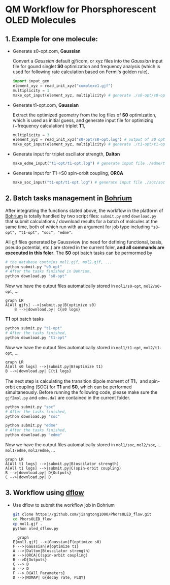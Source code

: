 # QM Workflow for Phorsphorescent OLED Molecules

## 1. Example for one molecule:

- Generate s0-opt.com, **Gaussian**

  Convert a *Gaussian* default gjf/com, or xyz files into the *Gaussian* input file for gound singlet **S0** optimization and frequency analysis (which is used for following rate calculation based on Fermi's golden rule),

  ```python
  import input_gen
  element_xyz = read_init_xyz("complexe1.gjf")
  multiplicity = 1
  make_opt_input(element_xyz, multiplicity) # generate ./s0-opt/s0-opt.com
  ```

- Generate t1-opt.com, **Gaussian**

  Extract the optimized geometry from the log files of **S0** optimization, which is used as initial guess, and generate input file for optimizing (+frequency calculation) triplet **T1**,

  ```python
  multiplicity = 3
  element_xyz = read_init_xyz("s0-opt/s0-opt.log") # output of S0 optimization. 
  make_opt_input(element_xyz, multiplicity) # generate ./t1-opt/t1-opt.com
  ```

- Generate input for triplet oscillator strength, **Dalton**

  ```python
  make_edme_input("t1-opt/t1-opt.log") # generate input file ./edme/t1-opt.mol for Dalton
  ```

- Generate input for T1->S0 spin-orbit coupling, **ORCA**

  ```python
  make_soc_input("t1-opt/t1-opt.log") # generate input file ./soc/soc.inp for ORCA
  ```

## 2. Batch tasks management in [Bohrium](https://bohrium.dp.tech/)

After integrating the functions stated above, the workflow in the platform of [Bohrium](https://bohrium.dp.tech/) is totally handled by two script files: `submit.py` and `download.py` that submit calculations / download results for a batch of molcules at the same time, both of which run with an argument for job type including `"s0-opt", "t1-opt", "soc", "edme"`.

All gjf files generated by Gaussview (no need for defining functional, basis, pseudo potential, etc.) are stored in the current foler, **and all commands are excecuted in this foler**. The **S0** opt batch tasks can be permormed by

```bash
# the database contains mol1.gjf, mol2.gjf, ...
python submit.py "s0-opt"
# After the tasks finished in Bohrium,
python download.py "s0-opt" 
```

Now we have the output files automatically stored in  `mol1/s0-opt`, `mol2/s0-opt`, ...

```mermaid
graph LR
A[All gjfs] -->|submit.py|B(optimize s0)
    B -->|download.py| C{s0 logs}
```

**T1** opt batch tasks

```bash
python submit.py "t1-opt"
# After the tasks finished,
python download.py "t1-opt"
```

Now we have the output files automatically stored in  `mol1/t1-opt`, `mol2/t1-opt`, ...

```mermaid
graph LR
A[All s0 logs] -->|submit.py|B(optimize t1)
B -->|download.py| C{t1 logs}
```

The next step is calculating the transition dipole moment of **T1**，and spin-orbit coupling (SOC) for **T1** and **S0**, which can be performed simultaneously. Before running the following code, please make sure the `gjf2mol.py` and `edme.dal` are contained in the current folder.

```bash
python submit.py "soc"
# After the tasks finished,
python download.py "soc"

python submit.py "edme"
# After the tasks finished,
python download.py "edme"
```

Now we have the output files automatically stored in  `mol1/soc`, `mol2/soc`, ...  `mol1/edme`, `mol2/edme`, ...

```mermaid
graph LR
A[All t1 logs] -->|submit.py|B(oscilator strength)
A[All t1 logs] -->|submit.py|C(spin-orbit coupling)
B -->|download.py| D{Outputs}
C -->|download.py| D
```

## 3. Workflow using [dflow](https://github.com/deepmodeling/dflow)

- Use dflow to submit the workflow job in Bohrium

  ```bash
  git clone https://github.com/jiangtong1000/PhorsOLED_flow.git
  cd PhorsOLED_flow
  cp mol1.gjf .
  python oled_dflow.py
  ```

  ```mermaid
    graph
  E[mol1.gjf] -->|Gaussian|F(optimize s0)
  F -->|Gaussian|A{optimize t1}
  A -->|Dalton|B(oscilator strength)
  A -->|ORCA|C(spin-orbit coupling)
  B -->D{Outputs}
  C --> D
  A --> D
  F --> D{All Parameters}
  D -->|MOMAP| G{decay rate, PLQY}
  ```

  
